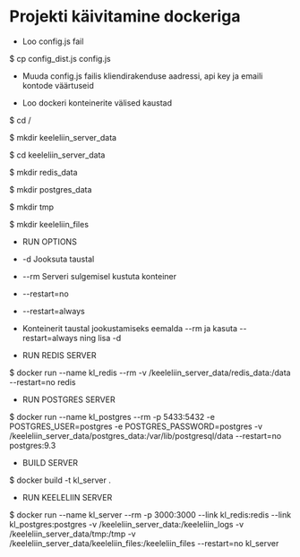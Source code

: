 # Projekti käivitamine dockeriga

* Loo config.js fail

$ cp config_dist.js config.js

* Muuda config.js failis kliendirakenduse aadressi, api key ja emaili kontode väärtuseid

* Loo dockeri konteinerite välised kaustad

$ cd /

$ mkdir keeleliin_server_data

$ cd keeleliin_server_data

$ mkdir redis_data

$ mkdir postgres_data

$ mkdir tmp

$ mkdir keeleliin_files

*   RUN OPTIONS
*   -d                  Jooksuta taustal
*   --rm                Serveri sulgemisel kustuta konteiner
*   --restart=no
*   --restart=always
* Konteinerit taustal jookustamiseks eemalda --rm ja kasuta --restart=always ning lisa -d

* RUN REDIS SERVER

$ docker run --name kl_redis --rm -v /keeleliin_server_data/redis_data:/data --restart=no redis

* RUN POSTGRES SERVER

$ docker run --name kl_postgres --rm -p 5433:5432 -e POSTGRES_USER=postgres -e POSTGRES_PASSWORD=postgres -v /keeleliin_server_data/postgres_data:/var/lib/postgresql/data --restart=no postgres:9.3

* BUILD SERVER

$  docker build -t kl_server .

* RUN KEELELIIN SERVER

$ docker run --name kl_server --rm -p 3000:3000 --link kl_redis:redis --link kl_postgres:postgres -v /keeleliin_server_data:/keeleliin_logs -v /keeleliin_server_data/tmp:/tmp -v /keeleliin_server_data/keeleliin_files:/keeleliin_files --restart=no kl_server


